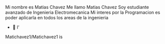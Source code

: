 Mi nombre es Matias Chavez Me llamo Matias Chavez
Soy estudiante avanzado de Ingenieria Electromecanica
Mi interes por la Programacion es poder aplicarla en todos los areas de la ingenieria
- 💞️ I’

Matichavez1/Matichavez1 is 
